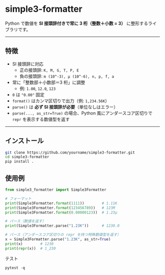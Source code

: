# simple3-formatter

Python で数値を **SI 接頭辞付きで常に 3 桁（整数＋小数 = 3）** に整形するライブラリです。

---

## 特徴
- SI 接頭辞に対応
  - 正の接頭辞: `K, M, G, T, P, E`
  - 負の接頭辞: `m (10^-3), µ (10^-6), n, p, f, a`
- 常に「整数部＋小数部＝3 桁」に調整
  - 例: `1.00`, `12.0`, `123`
- `0` は `"0.00"` 固定
- `format()` はカンマ区切りで出力（例: `1,234.56K`）
- `parse()` は **必ず SI 接頭辞が必要**（単位なしはエラー）
- `parse(..., as_str=True)` の場合、Python 風にアンダースコア区切りで `repr` を表示する数値型を返す

---

## インストール
```bash
git clone https://github.com/yourname/simple3-formatter.git
cd simple3-formatter
pip install .
```
## 使用例
```python
from simple3_formatter import Simple3Formatter

# フォーマット
print(Simple3Formatter.format(1111))        # 1.11K
print(Simple3Formatter.format(123456789))   # 123M
print(Simple3Formatter.format(0.00000123))  # 1.23µ

# パース（数値を返す）
print(Simple3Formatter.parse("1.23K"))      # 1230.0

# パース（アンダースコア区切りの repr を持つ特殊数値型を返す）
x = Simple3Formatter.parse("1.23K", as_str=True)
print(x)        # 1230
print(repr(x))  # 1_230
```
テスト
```python
pytest -q
```

